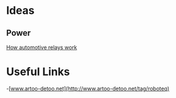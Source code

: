 # Ideas

## Power

[How automotive relays work](https://www.youtube.com/watch?v=UAeKTlieYhw)

# Useful Links

-[www.artoo-detoo.net](http://www.artoo-detoo.net/tag/roboteq)
